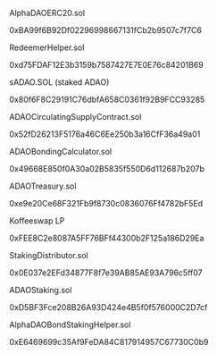 AlphaDAOERC20.sol

0xBA99f6B92Df02296998667131fCb2b9507c7f7C6

RedeemerHelper.sol

0xd75FDAF12E3b3159b7587427E7E0E76c84201B69

sADAO.SOL (staked ADAO)

0x80f6F8C29191C76dbfA658C0361f92B9FCC93285

ADAOCirculatingSupplyContract.sol

0x52fD26213F5176a46C6Ee250b3a16CfF36a49a01

ADAOBondingCalculator.sol

0x49668E850f0A30a02B5835f550D6d112687b207b

ADAOTreasury.sol

0xe9e20Ce68F321Fb9f8730c0836076Ff4782bF5Ed

Koffeeswap LP

0xFEE8C2e8087A5FF76BFf44300b2F125a186D29Ea

StakingDistributor.sol

0x0E037e2EFd34877F8f7e39AB85AE93A796c5ff07

ADAOStaking.sol

0xD5BF3Fce208B26A93D424e4B5f0f576000C2D7cf

AlphaDAOBondStakingHelper.sol

0xE6469699c35Af9FeDA84C817914957C67730C0b9


